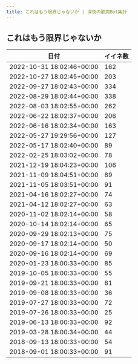 ```yaml
---
title: これはもう限界じゃないか | 深夜の歌詞Bot集計
---
```

## これはもう限界じゃないか

|日付|イイネ数|
|-|-|
|2022-10-31 18:02:46+00:00|162|
|2022-10-27 18:02:45+00:00|203|
|2022-09-27 18:02:43+00:00|334|
|2022-08-29 18:02:44+00:00|338|
|2022-08-03 18:02:55+00:00|262|
|2022-06-22 18:02:37+00:00|206|
|2022-06-16 18:02:34+00:00|163|
|2022-05-27 19:29:56+00:00|127|
|2022-05-17 18:02:40+00:00|89|
|2022-02-25 18:03:02+00:00|78|
|2021-12-19 18:04:23+00:00|106|
|2021-11-09 18:04:51+00:00|89|
|2021-11-05 18:03:51+00:00|91|
|2021-04-16 18:02:27+00:00|74|
|2021-04-12 18:02:27+00:00|63|
|2020-11-02 18:02:14+00:00|58|
|2020-10-14 18:02:14+00:00|65|
|2020-09-29 18:02:13+00:00|75|
|2020-09-17 18:02:14+00:00|50|
|2020-09-16 18:02:14+00:00|69|
|2020-01-23 18:00:33+00:00|85|
|2019-10-05 18:00:33+00:00|55|
|2019-09-21 18:00:33+00:00|61|
|2019-09-08 18:00:33+00:00|36|
|2019-07-27 18:00:33+00:00|72|
|2019-07-26 18:00:33+00:00|25|
|2019-06-13 18:00:33+00:00|92|
|2019-03-28 18:00:34+00:00|44|
|2018-09-13 18:00:33+00:00|54|
|2018-09-01 18:00:33+00:00|91|

